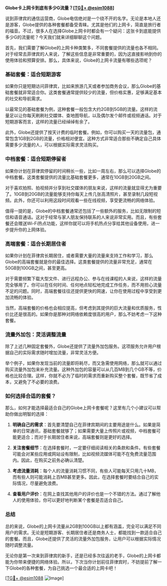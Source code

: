 **Globe卡上网卡到底有多少G流量？[[TG💪+ @esim1088](https://t.me/s/esim1088)]**

说到菲律宾的通信运营商，Globe电信绝对是一个绕不开的名字。无论是本地人还是游客，Globe提供的各种套餐都备受青睐。尤其是他们的上网卡，简直是旅行者的福音。不过，很多人在选择Globe上网卡时都会有一个疑问：这张卡到底能提供多少G的流量呢？今天我们就来详细聊聊这个问题。

首先，我们需要了解Globe的上网卡种类繁多，不同套餐提供的流量也各不相同。对于经常去菲律宾的人来说，了解这些信息是非常重要的，因为这直接影响到你的使用体验和预算安排。那么，具体来说，Globe的上网卡流量有哪些选项呢？

### **基础套餐：适合短期游客**

如果你只是短期访问菲律宾，比如来旅游几天或者参加商务会议，那么Globe的基础套餐就非常适合你。这类套餐通常提供较少的流量，但价格实惠，足够满足基本的社交和导航需求。

以最常见的基础套餐为例，这种套餐一般包含大约2GB到5GB的流量。这样的流量足以让你每天刷刷社交媒体、查地图导航，以及偶尔发个邮件或视频通话。对于短期游客而言，这样的流量已经绰绰有余了。

此外，Globe还提供了按天计费的临时套餐。例如，你可以购买一天的流量包，通常包含1GB到2GB的流量，价格相对便宜。这种方式非常适合那些不确定自己具体需要多少流量的人，可以根据实际需求灵活购买。

### **中档套餐：适合短期停留者**

如果你计划在菲律宾停留的时间稍长一些，比如一周左右，那么可以选择Globe的中档套餐。这类套餐提供的流量比基础套餐更多，通常在10GB到20GB之间。

对于喜欢拍照、拍视频并分享到社交媒体的朋友来说，这样的流量就显得尤为重要了。10GB到20GB的流量能够支持你每天上传几张高清照片，甚至录制几段短视频。此外，你还可以利用这段时间观看一些在线视频，享受更流畅的网络体验。

值得一提的是，Globe的中档套餐通常还包括了一些额外的服务，比如无限制的短信和语音通话。这对于经常与家人朋友保持联系的人来说非常实用。而且，有些套餐还会赠送Wi-Fi热点功能，这样你就可以将手机热点分享给其他设备使用，进一步提升你的上网体验。

### **高端套餐：适合长期居住者**

如果你计划在菲律宾长期居住，或者需要大量的流量来支持工作和学习，那么Globe的高端套餐就是你的最佳选择。这类套餐提供的流量非常充足，通常在50GB到100GB之间，甚至更高。

对于需要频繁下载大型文件、进行远程办公、参与在线课程的人来说，这样的流量完全够用了。你可以在任何时间、任何地点轻松地完成工作任务，而不用担心流量不足的问题。同时，高端套餐往往还提供更快的网速，让你在使用过程中享受到更加流畅的体验。

当然，高端套餐的价格也会相应提高，但考虑到其提供的巨大流量和优质服务，性价比还是很高的。如果你是那种对网络依赖度很高的用户，那么不妨考虑一下这种套餐。

### **流量外加包：灵活调整流量**

除了上述几种固定套餐外，Globe还提供了流量外加包服务。这项服务允许用户根据自己的实际需求随时增加流量，非常灵活方便。

举个例子，如果你发现当前的流量即将耗尽，而又急需使用网络，那么就可以通过购买流量外加包来补充流量。这种外加包的容量可以从几百MB到几个GB不等，价格也比较合理。这样，你就不必为了临时的需求而重新购买整个套餐，既节省了成本，又避免了不必要的浪费。

### **如何选择合适的套餐？**

那么，如何才能选择最适合自己的Globe上网卡套餐呢？这里有几个小建议可以帮助你做出明智的选择：

1. **明确自己的需求**：首先要清楚自己在菲律宾期间的主要用途是什么。如果是简单的日常通讯，基础套餐就够了；如果需要大量上传照片或视频，中档套餐可能更适合；而对于长期居住者来说，高端套餐则是更好的选择。

2. **关注套餐细节**：在选择套餐时，一定要仔细阅读相关的条款和条件。有些套餐可能会对某些应用或网站设有限制，比如视频流媒体可能不在免费流量范围内。因此，在购买之前务必确认清楚。

3. **考虑流量消耗**：每个人的流量消耗习惯不同，有些人可能每天只用几十MB，而有些人则可能消耗上百MB甚至更多。因此，在选择套餐时要结合自己的实际情况，尽量避免浪费。

4. **查看用户评价**：在网上查找其他用户的评价也是一个不错的方法。通过了解他人的使用体验，你可以更好地判断某个套餐是否适合自己。

### **总结**

总的来说，Globe的上网卡流量从2GB到100GB以上都有涵盖，完全可以满足不同用户的需求。无论是短期游客、长期居住者还是商务人士，都能找到一款适合自己的套餐。而且，Globe还提供了灵活的流量外加包服务，让用户可以根据实际情况随时调整流量。

无论你是第一次来到菲律宾的新手，还是已经多次往返的老手，Globe的上网卡都能为你带来便捷的网络体验。所以，下次当你计划前往菲律宾时，不妨提前了解一下Globe的各种套餐，为自己挑选一个最合适的上网卡吧！

[[TG💪+ @esim1088](https://t.me/s/esim1088) ![Image](https://i.postimg.cc/4NQfJmqS/Snipaste-2025-05-13-00-14-12.png)]